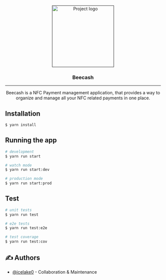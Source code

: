 <p align="center">
  <a href="" rel="noopener">
 <img width=200px height=200px src="https://nestjs.com/img/logo-small.svg" alt="Project logo"></a>
</p>

<h3 align="center">Beecash</h3>

---

<p align="center"> 
  Beecash is a NFC Payment management application, that provides a way to organize and manage all your NFC related payments in one place.
    <br> 
</p>

## Installation

```bash
$ yarn install
```

## Running the app

```bash
# development
$ yarn run start

# watch mode
$ yarn run start:dev

# production mode
$ yarn run start:prod
```

## Test

```bash
# unit tests
$ yarn run test

# e2e tests
$ yarn run test:e2e

# test coverage
$ yarn run test:cov
```


## ✍️ Authors <a name = "authors"></a>

- [@icelake0](https://github.com/icelake0) - Collaboration & Maintenance 
